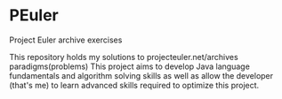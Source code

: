 # PEuler
Project Euler archive exercises

This repository holds my solutions to projecteuler.net/archives paradigms(problems)
This project aims to develop Java language fundamentals and algorithm solving skills as well as
allow the developer (that's me) to learn advanced skills required to optimize this project.
